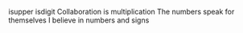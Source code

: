 isupper
isdigit
Collaboration is multiplication
The numbers speak for themselves
I believe in numbers and signs
